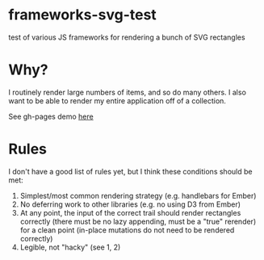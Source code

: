# frameworks-svg-test
test of various JS frameworks for rendering a bunch of SVG rectangles

# Why?
I routinely render large numbers of items, and so do many others. I also want to be able to render my entire application off of a collection.

See gh-pages demo [here](http://kimagure.github.io/frameworks-svg-test)

# Rules

I don't have a good list of rules yet, but I think these conditions should be met:

1. Simplest/most common rendering strategy (e.g. handlebars for Ember)
2. No deferring work to other libraries (e.g. no using D3 from Ember)
3. At any point, the input of the correct trail should render rectangles correctly (there must be no lazy appending, must be a "true" rerender) for a clean point (in-place mutations do not need to be rendered correctly)
4. Legible, not "hacky" (see 1, 2)
